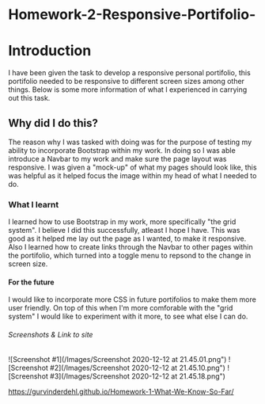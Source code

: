 # Homework-2-Responsive-Portifolio-

# Introduction
I have been given the task to develop a responsive personal portifolio, this portifolio needed to be responsive to different screen sizes among other things. Below is some more information of what I experienced in carrying out this task.

## Why did I do this?
The reason why I was tasked with doing was for the purpose of testing my ability to incorporate Bootstrap within my work. In doing so I was able introduce a Navbar to my work and make sure the page layout was responsive. I was given a "mock-up" of what my pages should look like, this was helpful as it helped focus the image within my head of what I needed to do. 
 
### What I learnt
I learned how to use Bootstrap in my work, more specifically "the grid system". I believe I did this successfully, atleast I hope I have. This was good as it helped me lay out the page as I wanted, to make it responsive. Also I learned how to create links through the Navbar to other pages within the portifolio, which turned into a toggle menu to repsond to the change in screen size. 

#### For the future
I would like to incorporate more CSS in future portifolios to make them more user friendly. On top of this when I'm more comforable with the "grid system" I would like to experiment with it more, to see what else I can do. 

###### Screenshots & Link to site
![Screenshot #1](/Images/Screenshot 2020-12-12 at 21.45.01.png")
![Screenshot #2](/Images/Screenshot 2020-12-12 at 21.45.10.png")
![Screenshot #3](/Images/Screenshot 2020-12-12 at 21.45.18.png")

 https://gurvinderdehl.github.io/Homework-1-What-We-Know-So-Far/
